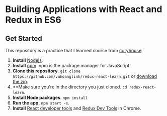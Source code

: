 # Building Applications with React and Redux in ES6

## Get Started
This repository is a practice that I learned course from [coryhouse](https://www.pluralsight.com/authors/cory-house).

1. **Install** [Nodejs](https://nodejs.org).
2. **Install** [npm](https://www.npmjs.com). npm is the package manager for JavaScript.
3. **Clone this repository.** `git clone https://github.com/vuhoanglinh/redux-react-learn.git`
 or [download the zip](https://github.com/vuhoanglinh/redux-react-learn/archive/master.zip).
4. **Make sure you're in the directory you just cloned. `cd redux-react-learn`.
5. **Install Node packages**. `npm install`
6. **Run the app.** `npm start -s`.
7. **Install** [React developer tools](https://chrome.google.com/webstore/detail/react-developer-tools/fmkadmapgofadopljbjfkapdkoienihi?hl=en) and [Redux Dev Tools](https://chrome.google.com/webstore/detail/redux-devtools/lmhkpmbekcpmknklioeibfkpmmfibljd?hl=en) in Chrome.
